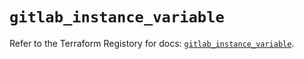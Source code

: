 # `gitlab_instance_variable`

Refer to the Terraform Registory for docs: [`gitlab_instance_variable`](https://registry.terraform.io/providers/gitlabhq/gitlab/16.1.1/docs/resources/instance_variable).
